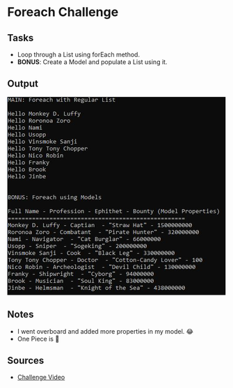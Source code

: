 # Foreach Challenge

## Tasks

- Loop through a List using forEach method.
- **BONUS**: Create a Model and populate a List using it.

## Output

![output](./output.JPG)

## Notes

- I went overboard and added more properties in my model. 😂
- One Piece is 💖

## Sources

- [Challenge Video](https://www.youtube.com/watch?v=pxdwwgIja5Q&list=PLLWMQd6PeGY1VcJGocm1wwtFCZUrh2sc9)
